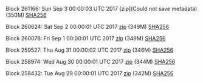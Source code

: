 Block 261166: Sun Sep  3 00:00:03 UTC 2017 [zip](Could not save metadata) (350M) [SHA256](https://transfer.sh/1vxL2/sha256.txt)

Block 260624: Sat Sep  2 00:00:01 UTC 2017 [zip](https://transfer.sh/ClCvT/bootstrap.dat.20170902.zip) (349M) [SHA256](https://transfer.sh/AR8av/sha256.txt)

Block 260078: Fri Sep  1 00:00:01 UTC 2017 [zip](https://transfer.sh/aQQ6Q/bootstrap.dat.20170901.zip) (349M) [SHA256](https://transfer.sh/vaqQF/sha256.txt)

Block 259527: Thu Aug 31 00:00:02 UTC 2017 [zip](https://transfer.sh/EwhLE/bootstrap.dat.20170831.zip) (346M) [SHA256](https://transfer.sh/40Ww1/sha256.txt)

Block 258974: Wed Aug 30 00:00:01 UTC 2017 [zip](https://transfer.sh/nCNoC/bootstrap.dat.20170830.zip) (344M) [SHA256](https://transfer.sh/RVpnH/sha256.txt)

Block 258432: Tue Aug 29 00:00:01 UTC 2017 [zip](https://transfer.sh/hpSJc/bootstrap.dat.20170829.zip) (342M) [SHA256](https://transfer.sh/i1Rxg/sha256.txt)
